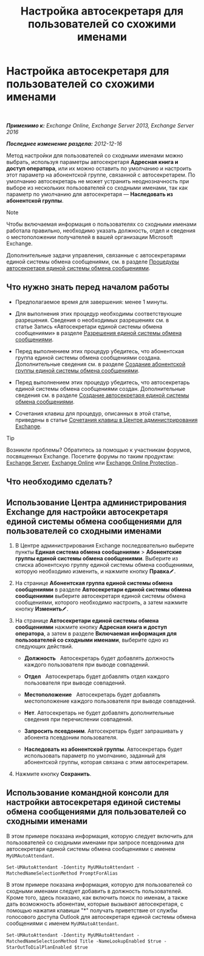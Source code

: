 ﻿---
title: 'Настройка автосекретаря для пользователей со схожими именами'
TOCTitle: Настройка автосекретаря для пользователей со схожими именами
ms:assetid: 2e7318a0-67f9-4d7b-8300-5f0ef77656a8
ms:mtpsurl: https://technet.microsoft.com/ru-ru/library/Aa997135(v=EXCHG.150)
ms:contentKeyID: 52059121
ms.date: 04/30/2018
mtps_version: v=EXCHG.150
ms.translationtype: HT
---

# Настройка автосекретаря для пользователей со схожими именами

 

_**Применимо к:** Exchange Online, Exchange Server 2013, Exchange Server 2016_

_**Последнее изменение раздела:** 2012-12-16_

Метод настройки для пользователей со сходными именами можно выбрать, используя параметры автосекретаря **Адресная книга и доступ оператора**, или их можно оставить по умолчанию и настроить этот параметр на абонентской группе, связанной с автосекретарем. По умолчанию автосекретарь не может устранить неоднозначность при выборе из нескольких пользователей со сходными именами, так как параметр по умолчанию для автосекретаря — **Наследовать из абонентской группы**.

> [!NOTE]  
> Чтобы включаемая информация о пользователях со сходными именами работала правильно, необходимо указать должность, отдел и сведения о местоположении получателей в вашей организации Microsoft Exchange.


Дополнительные задачи управления, связанные с автосекретарями единой системы обмена сообщениями, см. в разделе [Процедуры автосекретаря единой системы обмена сообщениями](um-auto-attendant-procedures-exchange-2013-help.md).

## Что нужно знать перед началом работы

  - Предполагаемое время для завершения: менее 1 минуты.

  - Для выполнения этих процедур необходимы соответствующие разрешения. Сведения о необходимых разрешениях см. в статье Запись «Автосекретари единой системы обмена сообщениями» в разделе [Разрешения единой системы обмена сообщениями](unified-messaging-permissions-exchange-2013-help.md).

  - Перед выполнением этих процедур убедитесь, что абонентская группа единой системы обмена сообщениями создана. Дополнительные сведения см. в разделе [Создание абонентской группы единой системы обмена сообщениями](create-a-um-dial-plan-exchange-2013-help.md).

  - Перед выполнением этих процедур убедитесь, что автосекретарь единой системы обмена сообщениями создан. Дополнительные сведения см. в разделе [Создание автосекретаря единой системы обмена сообщениями](create-a-um-auto-attendant-exchange-2013-help.md).

  - Сочетания клавиш для процедур, описанных в этой статье, приведены в статье [Сочетания клавиш в Центре администрирования Exchange](keyboard-shortcuts-in-the-exchange-admin-center-exchange-online-protection-help.md).

> [!TIP]  
> Возникли проблемы? Обратитесь за помощью к участникам форумов, посвященных Exchange. Посетите форумы по таким продуктам: <a href="https://go.microsoft.com/fwlink/p/?linkid=60612">Exchange Server</a>, <a href="https://go.microsoft.com/fwlink/p/?linkid=267542">Exchange Online</a> или <a href="https://go.microsoft.com/fwlink/p/?linkid=285351">Exchange Online Protection</a>..


## Что необходимо сделать?

## Использование Центра администрирования Exchange для настройки автосекретаря единой системы обмена сообщениями для пользователей со сходными именами

1.  В Центре администрирования Exchange последовательно выберите пункты **Единая система обмена сообщениями** \> **Абонентские группы единой системы обмена сообщениями**. Выберите из списка абонентскую группу единой системы обмена сообщениями, которую необходимо изменить, и нажмите кнопку **Правка**![Значок редактирования](images/Bb124582.6f53ccb2-1f13-4c02-bea0-30690e6ea71d(EXCHG.150).gif "Значок редактирования").

2.  На странице **Абонентская группа единой системы обмена сообщениями** в разделе **Автосекретари единой системы обмена сообщениями** выберите автосекретаря единой системы обмена сообщениями, которого необходимо настроить, а затем нажмите кнопку **Изменить**![Значок редактирования](images/Bb124582.6f53ccb2-1f13-4c02-bea0-30690e6ea71d(EXCHG.150).gif "Значок редактирования").

3.  На странице **Автосекретари единой системы обмена сообщениями** нажмите кнопку **Адресная книга и доступ оператора**, а затем в разделе **Включаемая информация для пользователей со сходными именами**, выберите одно из следующих действий.
    
      - **Должность**   Автосекретарь будет добавлять должность каждого пользователя при выводе совпадений.
    
      - **Отдел**   Автосекретарь будет добавлять отдел каждого пользователя при выводе совпадений.
    
      - **Местоположение**   Автосекретарь будет добавлять местоположение каждого пользователя при выводе совпадений.
    
      - **Нет**. Автосекретарь не будет добавлять дополнительные сведения при перечислении совпадений.
    
      - **Запросить псевдоним**. Автосекретарь будет запрашивать у абонента псевдоним пользователя.
    
      - **Наследовать из абонентской группы**. Автосекретарь будет использовать параметр по умолчанию, заданный для абонентской группы, которая связана с этим автосекретарем.

4.  Нажмите кнопку **Сохранить**.

## Использование командной консоли для настройки автосекретаря единой системы обмена сообщениями для пользователей со сходными именами

В этом примере показана информация, которую следует включить для пользователей со сходными именами при запросе псевдонима для автосекретаря единой системы обмена сообщениями с именем `MyUMAutoAttendant`.

    Set-UMAutoAttendant -Identity MyUMAutoAttendant -MatchedNameSelectionMethod PromptForAlias

В этом примере показана информация, которую для пользователей со сходными именами следует добавить в должность пользователей. Кроме того, здесь показано, как включить поиск по именам, а также дать возможность абонентам, которые вызывают автосекретаря, с помощью нажатия клавиши "\*" получать приветствие от службы голосового доступа Outlook для автосекретаря единой системы обмена сообщениями с именем `MyUMAutoAttendant`.

    Set-UMAutoAttendant -Identity MyUMAutoAttendant -MatchedNameSelectionMethod Title -NameLookupEnabled $true -StarOutToDialPlanEnabled $true

